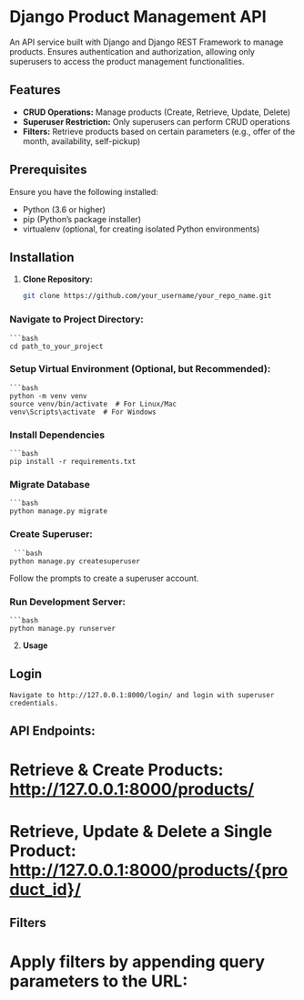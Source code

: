 # Django Product Management API

An API service built with Django and Django REST Framework to manage products. Ensures authentication and authorization, allowing only superusers to access the product management functionalities.

## Features

- **CRUD Operations:** Manage products (Create, Retrieve, Update, Delete)
- **Superuser Restriction:** Only superusers can perform CRUD operations
- **Filters:** Retrieve products based on certain parameters (e.g., offer of the month, availability, self-pickup)

## Prerequisites

Ensure you have the following installed:
- Python (3.6 or higher)
- pip (Python’s package installer)
- virtualenv (optional, for creating isolated Python environments)

## Installation

1. **Clone Repository:**
   ```bash
   git clone https://github.com/your_username/your_repo_name.git

### Navigate to Project Directory:
    ```bash
    cd path_to_your_project

### Setup Virtual Environment (Optional, but Recommended):
    ```bash
    python -m venv venv
    source venv/bin/activate  # For Linux/Mac
    venv\Scripts\activate  # For Windows

### Install Dependencies
    ```bash
    pip install -r requirements.txt

### Migrate Database
    ```bash
    python manage.py migrate

### Create Superuser:
     ```bash
    python manage.py createsuperuser

Follow the prompts to create a superuser account.

### Run Development Server:
    ```bash
    python manage.py runserver

2. **Usage**

## Login
    Navigate to http://127.0.0.1:8000/login/ and login with superuser credentials.

## API Endpoints:
# Retrieve & Create Products: http://127.0.0.1:8000/products/
# Retrieve, Update & Delete a Single Product: http://127.0.0.1:8000/products/{product_id}/

## Filters
# Apply filters by appending query parameters to the URL: